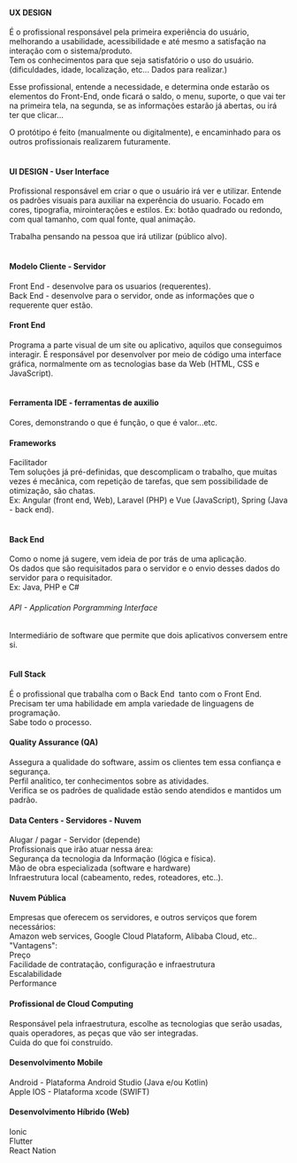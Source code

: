 #### UX DESIGN

É o profissional responsável pela primeira experiência do usuário, melhorando a
usabilidade, acessibilidade e até mesmo a satisfação na interação com o
sistema/produto.  
Tem os conhecimentos para que seja satisfatório o uso do usuário. (dificuldades,
idade, localização, etc... Dados para realizar.)  

Esse profissional, entende a necessidade, e determina onde estarão os elementos
do Front-End, onde ficará o saldo, o menu, suporte, o que vai ter na primeira
tela, na segunda, se as informações estarão já abertas, ou irá ter que
clicar...  

O protótipo é feito (manualmente ou digitalmente), e encaminhado para os outros
profissionais realizarem futuramente.  
 

#### **UI DESIGN - User Interface**

Profissional responsável em criar o que o usuário irá ver e utilizar. Entende os padrões visuais para auxiliar na experência do usuario. Focado em cores, tipografia, mirointerações e estilos.   Ex: botão quadrado ou redondo, com qual tamanho, com qual fonte, qual animação.  

Trabalha pensando na pessoa que irá utilizar (público alvo).  
 

#### Modelo Cliente - Servidor

Front End - desenvolve para os usuarios (requerentes).  
Back End - desenvolve para o servidor, onde as informações que o requerente
quer estão.  



#### Front End

Programa a parte visual de um site ou aplicativo, aquilos que conseguimos
interagir. É responsável por desenvolver por meio de código uma interface
gráfica, normalmente om as tecnologias base da Web (HTML, CSS e JavaScript).  
 

#### Ferramenta IDE - ferramentas de auxilio

Cores, demonstrando o que é função, o que é valor...etc.

#### Frameworks

Facilitador  
Tem soluções já pré-definidas, que descomplicam o trabalho, que muitas vezes é
mecânica, com repetição de tarefas, que sem possibilidade de otimização, são
chatas.  
Ex: Angular (front end, Web), Laravel (PHP) e Vue (JavaScript), Spring (Java -
back end).  
   

#### Back End

Como o nome já sugere, vem ideia de por trás de uma aplicação.  
Os dados que são requisitados para o servidor e o envio desses dados do
servidor para o requisitador.  
Ex: Java, PHP e C#  

###### API - Application Porgramming Interface

Intermediário de software que permite que dois aplicativos conversem entre si.  
 

#### Full Stack

É o profissional que trabalha com o Back End  tanto com o Front End. Precisam ter uma habilidade em ampla variedade de
linguagens de programação.  
Sabe todo o processo.  

#### Quality Assurance (QA)

Assegura a qualidade do software, assim os clientes tem essa confiança e
segurança.  
Perfil analitico, ter conhecimentos sobre as atividades.  
Verifica se os padrões de qualidade estão sendo atendidos e mantidos um padrão.  



#### Data Centers - Servidores - Nuvem

Alugar / pagar - Servidor (depende)  
Profissionais que irão atuar nessa área:  
Segurança da tecnologia da Informação (lógica e física).  
Mão de obra especializada (software e hardware)  
Infraestrutura local (cabeamento, redes, roteadores, etc..).

#### Nuvem Pública

Empresas que oferecem os servidores, e outros serviços que forem necessários:  
Amazon web services, Google Cloud Plataform, Alibaba Cloud,
etc..  
"Vantagens":  
Preço  
Facilidade de contratação, configuração e infraestrutura  
Escalabilidade  
Performance  

#### Profissional de Cloud Computing

Responsável pela infraestrutura, escolhe as tecnologias que serão usadas, quais
operadores, as peças que vão ser integradas.  
Cuida do que foi construído.

#### Desenvolvimento Mobile

Android - Plataforma Android Studio (Java e/ou Kotlin)  
Apple IOS - Plataforma xcode (SWIFT)  

#### Desenvolvimento Híbrido (Web)

Ionic  
Flutter  
React Nation
